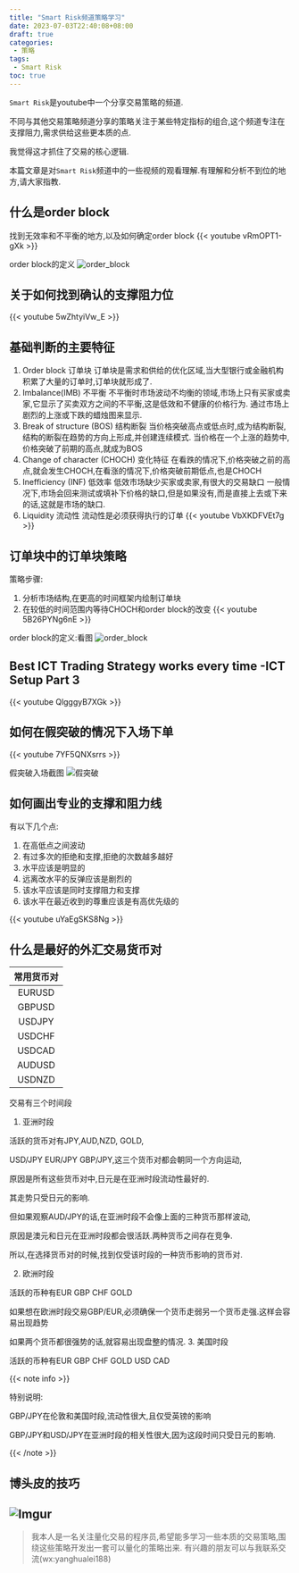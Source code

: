```yaml
---
title: "Smart Risk频道策略学习"
date: 2023-07-03T22:40:08+08:00
draft: true
categories:
 - 策略
tags:
 - Smart Risk
toc: true
---
```


`Smart Risk`是youtube中一个分享交易策略的频道.

不同与其他交易策略频道分享的策略关注于某些特定指标的组合,这个频道专注在支撑阻力,需求供给这些更本质的点.

我觉得这才抓住了交易的核心逻辑.

本篇文章是对`Smart Risk`频道中的一些视频的观看理解.有理解和分析不到位的地方,请大家指教.

## 什么是order block
找到无效率和不平衡的地方,以及如何确定order block
{{< youtube vRmOPT1-gXk >}}

order block的定义
![order_block](https://i.imgur.com/P1Suvkc.png)

## 关于如何找到确认的支撑阻力位
{{< youtube 5wZhtyiVw_E >}}

## 基础判断的主要特征
1. Order block 订单块
订单块是需求和供给的优化区域,当大型银行或金融机构积累了大量的订单时,订单块就形成了.
2. Imbalance(IMB) 不平衡
不平衡时市场波动不均衡的领域,市场上只有买家或卖家,它显示了买卖双方之间的不平衡,这是低效和不健康的价格行为.
通过市场上剧烈的上涨或下跌的蜡烛图来显示.
3. Break of structure (BOS) 结构断裂
当价格突破高点或低点时,成为结构断裂,结构的断裂在趋势的方向上形成,并创建连续模式.
当价格在一个上涨的趋势中,价格突破了前期的高点,就成为BOS
4. Change of character (CHOCH) 变化特征
在看跌的情况下,价格突破之前的高点,就会发生CHOCH,在看涨的情况下,价格突破前期低点,也是CHOCH
5. Inefficiency (INF) 低效率
低效市场缺少买家或卖家,有很大的交易缺口
一般情况下,市场会回来测试或填补下价格的缺口,但是如果没有,而是直接上去或下来的话,这就是市场的缺口.
6. Liquidity 流动性
流动性是必须获得执行的订单
{{< youtube VbXKDFVEt7g >}}

## 订单块中的订单块策略
策略步骤:
1. 分析市场结构,在更高的时间框架内绘制订单块
2. 在较低的时间范围内等待CHOCH和order block的改变
{{< youtube 5B26PYNg6nE >}}

order block的定义:看图
![order_block](https://i.imgur.com/P1Suvkc.png)

## Best ICT Trading Strategy works every time -ICT Setup Part 3
{{< youtube QlgggyB7XGk >}}

## 如何在假突破的情况下入场下单

{{< youtube 7YF5QNXsrrs >}}

假突破入场截图
![假突破](https://i.imgur.com/9W4NhDs.png)


## 如何画出专业的支撑和阻力线
有以下几个点:
1. 在高低点之间波动
2. 有过多次的拒绝和支撑,拒绝的次数越多越好
3. 水平应该是明显的
4. 远离改水平的反弹应该是剧烈的
5. 该水平应该是同时支撑阻力和支撑
6. 该水平在最近收到的尊重应该是有高优先级的

{{< youtube uYaEgSKS8Ng >}}

## 什么是最好的外汇交易货币对
|常用货币对|
|:---:|
|EURUSD|
|GBPUSD|
|USDJPY|
|USDCHF|
|USDCAD|
|AUDUSD|
|USDNZD|

交易有三个时间段
1.  亚洲时段

活跃的货币对有JPY,AUD,NZD, GOLD,

USD/JPY EUR/JPY GBP/JPY,这三个货币对都会朝同一个方向运动,

原因是所有这些货币对中,日元是在亚洲时段流动性最好的.

其走势只受日元的影响.

但如果观察AUD/JPY的话,在亚洲时段不会像上面的三种货币那样波动,

原因是澳元和日元在亚洲时段都会很活跃.两种货币之间存在竞争.

所以,在选择货币对的时候,找到仅受该时段的一种货币影响的货币对.

2. 欧洲时段

活跃的币种有EUR GBP CHF GOLD

如果想在欧洲时段交易GBP/EUR,必须确保一个货币走弱另一个货币走强.这样会容易出现趋势

如果两个货币都很强势的话,就容易出现盘整的情况.
3. 美国时段

活跃的币种有EUR GBP CHF GOLD USD CAD 

{{< note info >}}

特别说明: 

GBP/JPY在伦敦和美国时段,流动性很大,且仅受英镑的影响

GBP/JPY和USD/JPY在亚洲时段的相关性很大,因为这段时间只受日元的影响.

{{< /note >}}

## 博头皮的技巧

![Imgur](https://i.imgur.com/j6ouvEF.gifv)
---

> 我本人是一名关注量化交易的程序员,希望能多学习一些本质的交易策略,围绕这些策略开发出一套可以量化的策略出来.
> 有兴趣的朋友可以与我联系交流(wx:yanghualei188)
